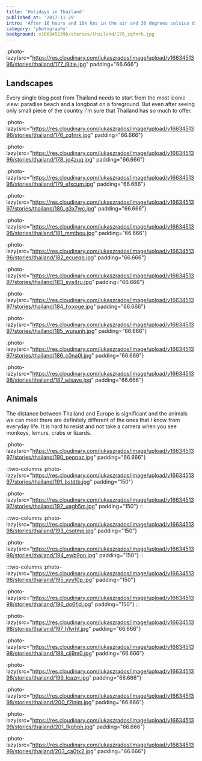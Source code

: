 ```yaml
---
title: 'Holidays in Thailand'
published_at: '2017-11-29'
intro: 'After 16 hours and 10k kms in the air and 30 degrees celsius difference in the temperature, we have landed in Thailand. During two weeks we have seen north, center and south of the country, relaxing and taking photos.'
category: 'photography'
background: v1663451396/stories/thailand/176_zqfnrk.jpg
---
```


:photo-lazy{src="https://res.cloudinary.com/lukaszrados/image/upload/v1663451396/stories/thailand/177_i9ltle.jpg" padding="66.666"}

## Landscapes

Every single blog post from Thailand needs to start from the most iconic view: paradise beach and a longboat on a foreground. But even after seeing only small piece of the country I'm sure that Thailand has so much to offer.

:photo-lazy{src="https://res.cloudinary.com/lukaszrados/image/upload/v1663451396/stories/thailand/176_zqfnrk.jpg" padding="66.666"}

:photo-lazy{src="https://res.cloudinary.com/lukaszrados/image/upload/v1663451396/stories/thailand/178_jo4zuq.jpg" padding="66.666"}

:photo-lazy{src="https://res.cloudinary.com/lukaszrados/image/upload/v1663451396/stories/thailand/179_efxcum.jpg" padding="66.666"}

:photo-lazy{src="https://res.cloudinary.com/lukaszrados/image/upload/v1663451397/stories/thailand/180_g3x7wc.jpg" padding="66.666"}

:photo-lazy{src="https://res.cloudinary.com/lukaszrados/image/upload/v1663451396/stories/thailand/181_mmtbou.jpg" padding="66.666"}

:photo-lazy{src="https://res.cloudinary.com/lukaszrados/image/upload/v1663451396/stories/thailand/182_ecueqb.jpg" padding="66.666"}

:photo-lazy{src="https://res.cloudinary.com/lukaszrados/image/upload/v1663451397/stories/thailand/183_sva4ru.jpg" padding="66.666"}

:photo-lazy{src="https://res.cloudinary.com/lukaszrados/image/upload/v1663451397/stories/thailand/184_hxxoge.jpg" padding="66.666"}

:photo-lazy{src="https://res.cloudinary.com/lukaszrados/image/upload/v1663451397/stories/thailand/185_wununh.jpg" padding="66.666"}

:photo-lazy{src="https://res.cloudinary.com/lukaszrados/image/upload/v1663451397/stories/thailand/186_c0na0l.jpg" padding="66.666"}

:photo-lazy{src="https://res.cloudinary.com/lukaszrados/image/upload/v1663451398/stories/thailand/187_wlsave.jpg" padding="66.666"}

## Animals

The distance between Thailand and Europe is significant and the animals we can meet there are definitely different of the ones that I know from everyday life. It is hard to resist and not take a camera when you see monkeys, lemurs, crabs or lizards.

:photo-lazy{src="https://res.cloudinary.com/lukaszrados/image/upload/v1663451397/stories/thailand/190_peppaz.jpg" padding="66.666"}

::two-columns
:photo-lazy{src="https://res.cloudinary.com/lukaszrados/image/upload/v1663451397/stories/thailand/191_bstdtb.jpg" padding="150"}

:photo-lazy{src="https://res.cloudinary.com/lukaszrados/image/upload/v1663451397/stories/thailand/192_uagh5m.jpg" padding="150"}
::

::two-columns
:photo-lazy{src="https://res.cloudinary.com/lukaszrados/image/upload/v1663451398/stories/thailand/193_csotmp.jpg" padding="150"}

:photo-lazy{src="https://res.cloudinary.com/lukaszrados/image/upload/v1663451398/stories/thailand/194_ewb9pn.jpg" padding="150"}
::

::two-columns
:photo-lazy{src="https://res.cloudinary.com/lukaszrados/image/upload/v1663451398/stories/thailand/195_yyyf0p.jpg" padding="150"}

:photo-lazy{src="https://res.cloudinary.com/lukaszrados/image/upload/v1663451398/stories/thailand/196_do6fjd.jpg" padding="150"}
::

:photo-lazy{src="https://res.cloudinary.com/lukaszrados/image/upload/v1663451398/stories/thailand/197_h1vrhl.jpg" padding="66.666"}

:photo-lazy{src="https://res.cloudinary.com/lukaszrados/image/upload/v1663451398/stories/thailand/198_cij9m0.jpg" padding="66.666"}

:photo-lazy{src="https://res.cloudinary.com/lukaszrados/image/upload/v1663451398/stories/thailand/199_lcazrr.jpg" padding="66.666"}

:photo-lazy{src="https://res.cloudinary.com/lukaszrados/image/upload/v1663451398/stories/thailand/200_f2lnim.jpg" padding="66.666"}

:photo-lazy{src="https://res.cloudinary.com/lukaszrados/image/upload/v1663451399/stories/thailand/201_fkghph.jpg" padding="66.666"}

:photo-lazy{src="https://res.cloudinary.com/lukaszrados/image/upload/v1663451399/stories/thailand/203_ca0tx2.jpg" padding="66.666"}
